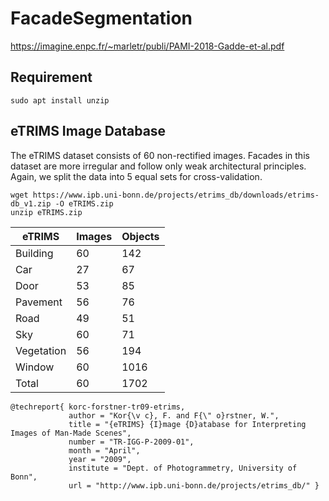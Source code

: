 # FacadeSegmentation

https://imagine.enpc.fr/~marletr/publi/PAMI-2018-Gadde-et-al.pdf

## Requirement

```
sudo apt install unzip
```

## eTRIMS Image Database

The eTRIMS dataset consists of 60 non-rectified images. Facades in this dataset are more irregular and follow only weak architectural principles. Again, we split the data into 5 equal sets for cross-validation.

```
wget https://www.ipb.uni-bonn.de/projects/etrims_db/downloads/etrims-db_v1.zip -O eTRIMS.zip
unzip eTRIMS.zip
```

| eTRIMS     | Images | Objects |
|------------|--------|---------|
| Building   | 60     | 142     |
| Car        | 27     | 67      |
| Door       | 53     | 85      |
| Pavement   | 56     | 76      |
| Road       | 49     | 51      |
| Sky        | 60     | 71      |
| Vegetation | 56     | 194     |
| Window     | 60     | 1016    |
| Total      | 60     | 1702    |

```
@techreport{ korc-forstner-tr09-etrims,
             author = "Kor{\v c}, F. and F{\" o}rstner, W.",
             title = "{eTRIMS} {I}mage {D}atabase for Interpreting Images of Man-Made Scenes",
             number = "TR-IGG-P-2009-01",
             month = "April",
             year = "2009",
             institute = "Dept. of Photogrammetry, University of Bonn",
             url = "http://www.ipb.uni-bonn.de/projects/etrims_db/" }
```